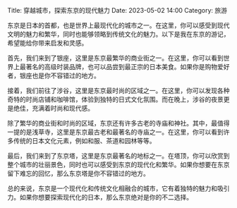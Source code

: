 Title: 穿越城市，探索东京的现代魅力
Date: 2023-05-02 14:00
Category: 旅游

东京是日本的首都，也是世界上最现代化的城市之一。在这里，你可以感受到现代文明的魅力和繁华，同时也能够领略到传统文化的魅力。以下是我在东京的游记，希望能给你带来启发和灵感。

首先，我们来到了银座，这里是东京最繁华的商业街之一。在这里，你可以看到世界上最著名的高级时装品牌，也可以品尝到最正宗的日本美食。如果你是购物爱好者，银座也是你不容错过的地方。

接着，我们前往了涉谷，这里是东京最时尚的区域之一。在这里，你可以发现各种奇特的时尚店铺和咖啡馆，体验到独特的日式文化氛围。而在晚上，涉谷的夜景更是绝佳，充满着时尚和现代感。

除了繁华的商业街和时尚的区域，东京还有许多古老的寺庙和神社。其中，最值得一提的是浅草寺，这里是东京最古老和最著名的寺庙之一。在这里，你可以看到许多传统的日本文化元素，例如和服、茶道和园林等等。

最后，我们来到了东京塔，这里是东京最著名的地标之一。在塔顶，你可以欣赏到整个城市的壮丽景色，同时也可以感受到东京的现代化和繁华。如果你想要在东京留下难忘的回忆，那么东京塔是你不容错过的地方。

总的来说，东京是一个现代化和传统文化相融合的城市，它有着独特的魅力和吸引力。如果你想要探索现代化的日本，那么东京绝对是你的不二选择。